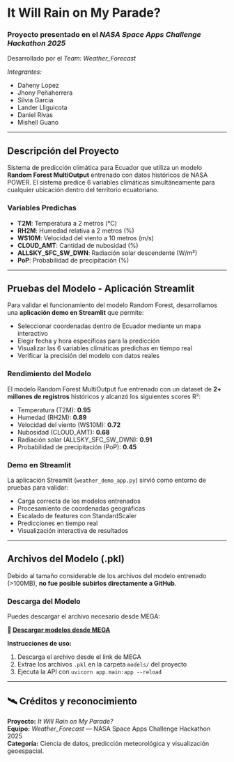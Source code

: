 #  It Will Rain on My Parade?  
### Proyecto presentado en el *NASA Space Apps Challenge Hackathon 2025*

Desarrollado por el *Team: Weather_Forecast*

 *Integrantes:*
- Daheny Lopez  
- Jhony Peñaherrera  
- Silvia García  
- Lander Lliguicota  
- Daniel Rivas  
- Mishell Guano

---

##  Descripción del Proyecto

Sistema de predicción climática para Ecuador que utiliza un modelo **Random Forest MultiOutput** entrenado con datos históricos de NASA POWER. El sistema predice 6 variables climáticas simultáneamente para cualquier ubicación dentro del territorio ecuatoriano.

###  Variables Predichas
- **T2M**: Temperatura a 2 metros (°C)
- **RH2M**: Humedad relativa a 2 metros (%)
- **WS10M**: Velocidad del viento a 10 metros (m/s)
- **CLOUD_AMT**: Cantidad de nubosidad (%)
- **ALLSKY_SFC_SW_DWN**: Radiación solar descendente (W/m²)
- **PoP**: Probabilidad de precipitación (%)


---

##  Pruebas del Modelo - Aplicación Streamlit

Para validar el funcionamiento del modelo Random Forest, desarrollamos una **aplicación demo en Streamlit** que permite:

- Seleccionar coordenadas dentro de Ecuador mediante un mapa interactivo
- Elegir fecha y hora específicas para la predicción
- Visualizar las 6 variables climáticas predichas en tiempo real
- Verificar la precisión del modelo con datos reales

### Rendimiento del Modelo
El modelo Random Forest MultiOutput fue entrenado con un dataset de **2+ millones de registros** históricos y alcanzó los siguientes scores R²:

- Temperatura (T2M): **0.95**
- Humedad (RH2M): **0.89**
- Velocidad del viento (WS10M): **0.72**
- Nubosidad (CLOUD_AMT): **0.68**
- Radiación solar (ALLSKY_SFC_SW_DWN): **0.91**
- Probabilidad de precipitación (PoP): **0.45**

###  Demo en Streamlit
La aplicación Streamlit (`weather_demo_app.py`) sirvió como entorno de pruebas para validar:
- Carga correcta de los modelos entrenados
- Procesamiento de coordenadas geográficas
- Escalado de features con StandardScaler
- Predicciones en tiempo real
- Visualización interactiva de resultados

---

##  Archivos del Modelo (.pkl)

Debido al tamaño considerable de los archivos del modelo entrenado (>100MB), **no fue posible subirlos directamente a GitHub**. 

###  Descarga del Modelo

Puedes descargar el  archivo necesario desde MEGA:

**🔗 [Descargar modelos desde MEGA](https://mega.nz/file/iwwkQDQI#veGcq2FKE9nk35A8hZfYX3j9o60GHfJYkyGAdkjnOr4)**

**Instrucciones de uso:**
1. Descarga el archivo desde el link de MEGA
2. Extrae los archivos `.pkl` en la carpeta `models/` del proyecto
3. Ejecuta la API con `uvicorn app.main:app --reload`

---

## 🛰️ Créditos y reconocimiento

**Proyecto:** *It Will Rain on My Parade?*  
**Equipo:** *Weather_Forecast* — NASA Space Apps Challenge Hackathon 2025  
**Categoría:** Ciencia de datos, predicción meteorológica y visualización geoespacial.


